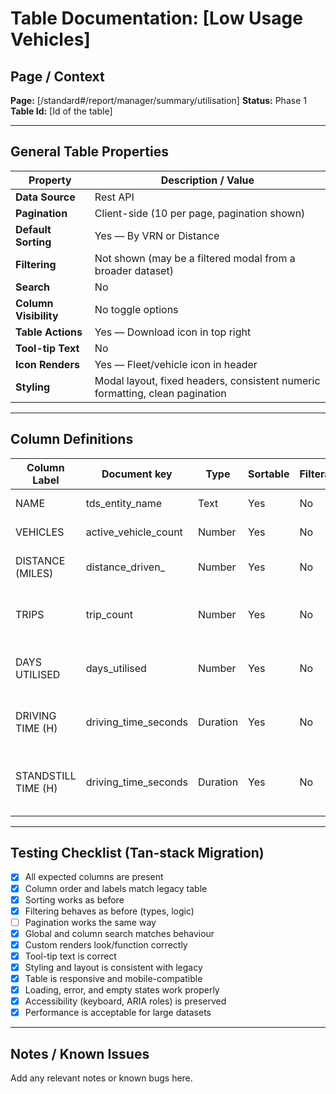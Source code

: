 # Table Documentation: [Low Usage Vehicles]

## Page / Context
**Page:** [/standard#/report/manager/summary/utilisation]
**Status:** Phase 1
**Table Id:** [Id of the table]

---

## General Table Properties

| Property             | Description / Value |
|----------------------|---------------------|
| **Data Source**      | Rest API |
| **Pagination**       | Client-side (10 per page, pagination shown) |
| **Default Sorting**  | Yes — By VRN or Distance |
| **Filtering**        | Not shown (may be a filtered modal from a broader dataset) |
| **Search**           | No |
| **Column Visibility**| No toggle options |
| **Table Actions**    | Yes — Download icon in top right |
| **Tool-tip Text**    | No |
| **Icon Renders**     | Yes — Fleet/vehicle icon in header |
| **Styling**          | Modal layout, fixed headers, consistent numeric formatting, clean pagination |
---

## Column Definitions

| Column Label         | Document key         | Type     | Sortable | Filterable | Notes                                                  |
|----------------------|----------------------|----------|----------|------------|--------------------------------------------------------|
| NAME                 | tds_entity_name      | Text     | Yes      | No         | Group or depot name                                   |
| VEHICLES             | active_vehicle_count | Number   | Yes      | No         | Total number of vehicles                              |
| DISTANCE (MILES)     | distance_driven_     | Number   | Yes      | No         | Total and per-vehicle mileage                         |
| TRIPS                | trip_count           | Number   | Yes      | No         | Trip count, with per-vehicle average                  |
| DAYS UTILISED        | days_utilised        | Number   | Yes      | No         | How many days the fleet was active                    |
| DRIVING TIME (H)     | driving_time_seconds | Duration | Yes      | No         | Driving hours total and per vehicle                   |
| STANDSTILL TIME (H)  | driving_time_seconds | Duration | Yes      | No         | Logged idle/standstill time, total and per vehicle    |

---

## Testing Checklist (Tan-stack Migration)

- [x] All expected columns are present
- [x] Column order and labels match legacy table
- [x] Sorting works as before
- [x] Filtering behaves as before (types, logic)
- [ ] Pagination works the same way
- [x] Global and column search matches behaviour
- [x] Custom renders look/function correctly
- [x] Tool-tip text is correct
- [x] Styling and layout is consistent with legacy
- [x] Table is responsive and mobile-compatible
- [x] Loading, error, and empty states work properly
- [x] Accessibility (keyboard, ARIA roles) is preserved
- [x] Performance is acceptable for large datasets

---

## Notes / Known Issues

Add any relevant notes or known bugs here.
